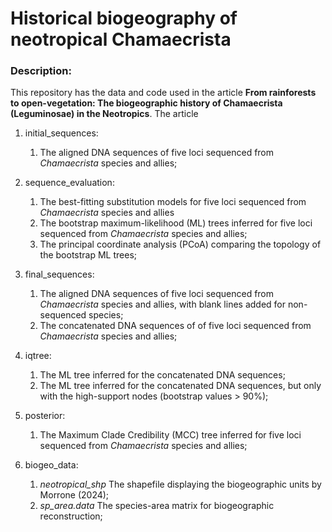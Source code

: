 # Historical biogeography of neotropical Chamaecrista

### Description:
This repository has the data and code used in the article **From rainforests to open-vegetation: The biogeographic history of Chamaecrista (Leguminosae) in the Neotropics**.
The article

1. initial_sequences: 
    1. The aligned DNA sequences of five loci sequenced from *Chamaecrista* species and allies;
    
2. sequence_evaluation: 
    1. The best-fitting substitution models for five loci sequenced from *Chamaecrista* species and allies
    2. The bootstrap maximum-likelihood (ML) trees inferred for five loci sequenced from *Chamaecrista* species and allies;
    3. The principal coordinate analysis (PCoA) comparing the topology of the bootstrap ML trees;

3. final_sequences:
    1. The aligned DNA sequences of five loci sequenced from *Chamaecrista* species and allies, with blank lines added for non-sequenced species;
    2. The concatenated DNA sequences of of five loci sequenced from *Chamaecrista* species and allies;
    
4. iqtree:
    1. The ML tree inferred for the concatenated DNA sequences;
    2. The ML tree inferred for the concatenated DNA sequences, but only with the high-support nodes (bootstrap values > 90%);

5. posterior:
    1. The Maximum Clade Credibility (MCC) tree inferred for five loci sequenced from *Chamaecrista* species and allies;
    
6. biogeo_data:
    1. *neotropical_shp* The shapefile displaying the biogeographic units by Morrone (2024);
    2. *sp_area.data* The species-area matrix for biogeographic reconstruction;
    
    